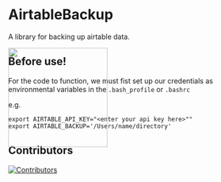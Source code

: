 # AirtableBackup
A library for backing up airtable data. 

<img src='https://wcrp-cmip.org/wp-content/uploads/2023/08/CMIP_Logo_RGB_Negative.png' style='width:200px;float:right;position:absolute'/>

## Before use! 
For the code to function, we must fist set up our credentials as environmental variables in the 
`.bash_profile` or `.bashrc` 

e.g. 
``` 
export AIRTABLE_API_KEY="<enter your api key here>""
export AIRTABLE_BACKUP='/Users/name/directory'

```






## Contributors

[![Contributors](https://contrib.rocks/image?repo=cmip-ipo-internal/CVTool)](https://github.com/cmip-ipo-internal/CVTool/graphs/contributors)
